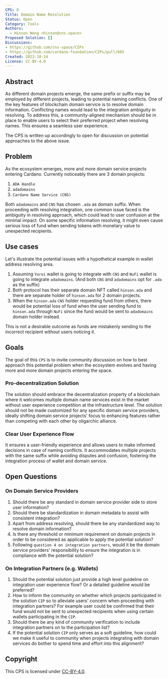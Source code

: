 ```yaml
---
CPS: 8
Title: Domain Name Resolution
Status: Open
Category: Tools
Authors:
  - Hinson Wong <hinson@cns.space>
Proposed Solution: []
Discussions: 
- https://github.com/cns-space/CIPs
- https://github.com/cardano-foundation/CIPs/pull/605
Created: 2023-10-14
License: CC-BY-4.0
---
```


## Abstract

As different domain projects emerge, the same prefix or suffix may be employed by different projects, leading to potential naming conflicts. One of the key features of blockchain domain service is to resolve domain information. Conflicting names would lead to the integration ambiguity in resolving. To address this, a community-aligned mechanism should be in place to enable users to select their preferred project when resolving names. This ensures a seamless user experience.

The CPS is written up accordingly to open for discussion on potential approaches to the above issue.

## Problem

As the ecosystem emerges, more and more domain service projects entering Cardano. Currently noticeably there are 3 domain projects:

1. `ADA Handle`
2. `adadomains`
3. `Cardano Name Service (CNS)`

Both `adadomains` and `CNS` has chosen `.ada` as domain suffix. When proceeding with resolving integration, one common issue faced is the ambiguity in resolving approach, which could lead to user confusion at the minimal impact. On some specific information resolving, it might even cause serious loss of fund when sending tokens with monetary value to unexpected recipients.

## Use cases

Let's illustrate the potential issues with a hypothetical example in wallet address resolving area.

1. Assuming `Yoroi` wallet is going to integrate with `CNS` and `NuFi` wallet is going to integrate `adadomains`. (And both `CNS` and `adadomains` opt for `.ada` as the suffix)
2. Both protocol has their separate domain NFT called `hinson.ada` and there are separate holder of `hinson.ada` for 2 domain projects.
3. When the `hinson.ada` `CNS` holder requesting fund from others, there would be potential loss of fund when the user sending fund to `hinson.ada` through `NuFi` since the fund would be sent to `adadomains` domain holder instead.

This is not a desirable outcome as funds are mistakenly sending to the incorrect recipient without users noticing it.

## Goals

The goal of this `CPS` is to invite community discussion on how to best approach this potential problem when the ecosystem evolves and having more and more domain projects entering the space.

### Pro-decentralization Solution

The solution should embrace the decentralization property of a blockchain where it welcomes multiple domain name services exist in the market without user experience competition at the infrastructure level. The solution should not be made customized for any specific domain service providers, ideally shifting domain service projects' focus to enhancing features rather than competing with each other by oligarchic alliance.

### Clear User Experience Flow

It ensures a user-friendly experience and allows users to make informed decisions in case of naming conflicts. It accommodates multiple projects with the same suffix while avoiding disputes and confusion, fostering the integration process of wallet and domain service.

## Open Questions

### On Domain Service Providers

1. Should there be any standard in domain service provider side to store user information?
2. Should there be standardization in domain metadata to assist with consistent integration?
3. Apart from address resolving, should there be any standardized way to resolve domain information?
4. Is there any threshold or minimum requirement on domain projects in order to be considered as applicable to apply the potential solution?
5. Following `question 4 on integration partners`, would it be the domain service providers' responsibility to ensure the integration is in compliance with the potential solution?

### On Integration Partners (e.g. Wallets)

1. Should the potential solution just provide a high level guideline on integration user experience flow? Or a detailed guideline would be preferred?
2. How to inform the community on whether which projects participated in the solution `CIP` so to alleviate users' concern when proceeding with integration partners? For example user could be confirmed that their fund would not be sent to unexpected recipients when using certain wallets participating in the `CIP`.
3. Should there be any kind of community verification to include integration partners on to the participation list?
4. If the potential solution `CIP` only serves as a soft guideline, how could we make it useful to community when projects integrating with domain services do bother to spend time and effort into this alignment?

## Copyright

This CPS is licensed under [CC-BY-4.0].

[CC-BY-4.0]: https://creativecommons.org/licenses/by/4.0/legalcode
